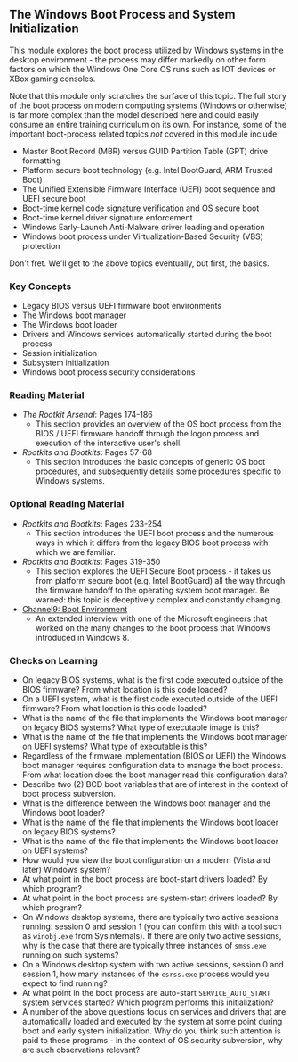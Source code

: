 ## The Windows Boot Process and System Initialization

This module explores the boot process utilized by Windows systems in the desktop environment - the process may differ markedly on other form factors on which the Windows One Core OS runs such as IOT devices or XBox gaming consoles. 

Note that this module only scratches the surface of this topic. The full story of the boot process on modern computing systems (Windows or otherwise) is far more complex than the model described here and could easily consume an entire training curriculum on its own. For instance, some of the important boot-process related topics _not_ covered in this module include:

- Master Boot Record (MBR) versus GUID Partition Table (GPT) drive formatting
- Platform secure boot technology (e.g. Intel BootGuard, ARM Trusted Boot)
- The Unified Extensible Firmware Interface (UEFI) boot sequence and UEFI secure boot 
- Boot-time kernel code signature verification and OS secure boot
- Boot-time kernel driver signature enforcement
- Windows Early-Launch Anti-Malware driver loading and operation
- Windows boot process under Virtualization-Based Security (VBS) protection

Don't fret. We'll get to the above topics eventually, but first, the basics.

### Key Concepts

- Legacy BIOS versus UEFI firmware boot environments
- The Windows boot manager
- The Windows boot loader
- Drivers and Windows services automatically started during the boot process
- Session initialization
- Subsystem initialization
- Windows boot process security considerations 

### Reading Material

- _The Rootkit Arsenal_: Pages 174-186
    - This section provides an overview of the OS boot process from the BIOS / UEFI firmware handoff through the logon process and execution of the interactive user's shell. 
- _Rootkits and Bootkits_: Pages 57-68
    - This section introduces the basic concepts of generic OS boot procedures, and subsequently details some procedures specific to Windows systems.

### Optional Reading Material

- _Rootkits and Bootkits_: Pages 233-254
    - This section introduces the UEFI boot process and the numerous ways in which it differs from the legacy BIOS boot process with which we are familiar.
- _Rootkits and Bootkits_: Pages 319-350
    - This section explores the UEFI Secure Boot process - it takes us from platform secure boot (e.g. Intel BootGuard) all the way through the firmware handoff to the operating system boot manager. Be warned: this topic is deceptively complex and constantly changing.
- [Channel9: Boot Environment](https://channel9.msdn.com/Shows/Going+Deep/Inside-Windows-8-Chris-Stevens-Boot-Environment)
    - An extended interview with one of the Microsoft engineers that worked on the many changes to the boot process that Windows introduced in Windows 8.

### Checks on Learning

- On legacy BIOS systems, what is the first code executed outside of the BIOS firmware? From what location is this code loaded?
- On a UEFI system, what is the first code executed outside of the UEFI firmware? From what location is this code loaded?
- What is the name of the file that implements the Windows boot manager on legacy BIOS systems? What type of executable image is this?
- What is the name of the file that implements the Windows boot manager on UEFI systems? What type of executable is this?
- Regardless of the firmware implementation (BIOS or UEFI) the Windows boot manager requires  configuration data to manage the boot process. From what location does the boot manager read this configuration data?
- Describe two (2) BCD boot variables that are of interest in the context of boot process subversion.
- What is the difference between the Windows boot manager and the Windows boot loader?
- What is the name of the file that implements the Windows boot loader on legacy BIOS systems?
- What is the name of the file that implements the Windows boot loader on UEFI systems?
- How would you view the boot configuration on a modern (Vista and later) Windows system?
- At what point in the boot process are boot-start drivers loaded? By which program?
- At what point in the boot process are system-start drivers loaded? By which program?
- On Windows desktop systems, there are typically two active sessions running: session 0 and session 1 (you can confirm this with a tool such as `winobj.exe` from SysInternals). If there are only two active sessions, why is the case that there are typically three instances of `smss.exe` running on such systems?
- On a Windows desktop system with two active sessions, session 0 and session 1, how many instances of the `csrss.exe` process would you expect to find running?
- At what point in the boot process are auto-start `SERVICE_AUTO_START` system services started? Which program performs this initialization?
- A number of the above questions focus on services and drivers that are automatically loaded and executed by the system at some point during boot and early system initialization. Why do you think such attention is paid to these programs - in the context of OS security subversion, why are such observations relevant?

